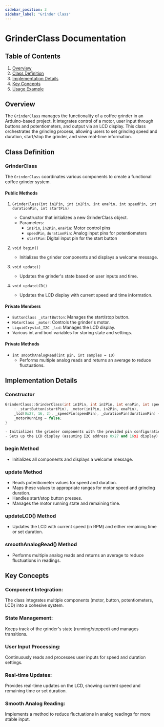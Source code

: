 ```yaml
---
sidebar_position: 3
sidebar_label: "Grinder Class"
---
```


# GrinderClass Documentation

## Table of Contents
1. [Overview](#overview)
2. [Class Definition](#class-definition)
3. [Implementation Details](#implementation-details)
4. [Key Concepts](#key-concepts)
5. [Usage Example](#usage-example)

## Overview

The `GrinderClass` manages the functionality of a coffee grinder in an Arduino-based project. It integrates control of a motor, user input through buttons and potentiometers, and output via an LCD display. This class orchestrates the grinding process, allowing users to set grinding speed and duration, start/stop the grinder, and view real-time information.

## Class Definition

### GrinderClass

The `GrinderClass` coordinates various components to create a functional coffee grinder system.

#### Public Methods

1. `GrinderClass(int in1Pin, int in2Pin, int enaPin, int speedPin, int durationPin, int startPin)`
   - Constructor that initializes a new GrinderClass object.
   - Parameters:
     - `in1Pin`, `in2Pin`, `enaPin`: Motor control pins
     - `speedPin`, `durationPin`: Analog input pins for potentiometers
     - `startPin`: Digital input pin for the start button

2. `void begin()`
   - Initializes the grinder components and displays a welcome message.

3. `void update()`
   - Updates the grinder's state based on user inputs and time.

4. `void updateLCD()`
   - Updates the LCD display with current speed and time information.

#### Private Members

- `ButtonClass _startButton`: Manages the start/stop button.
- `MotorClass _motor`: Controls the grinder's motor.
- `LiquidCrystal_I2C _lcd`: Manages the LCD display.
- Various int and bool variables for storing state and settings.

#### Private Methods

- `int smoothAnalogRead(int pin, int samples = 10)`
   - Performs multiple analog reads and returns an average to reduce fluctuations.

## Implementation Details

### Constructor
```cpp
GrinderClass::GrinderClass(int in1Pin, int in2Pin, int enaPin, int speedPin, int durationPin, int startPin)
    : _startButton(startPin), _motor(in1Pin, in2Pin, enaPin),
    _lcd(0x27, 16, 2), _speedPin(speedPin), _durationPin(durationPin) {
    _motorRunning = false;
}

- Initializes the grinder components with the provided pin configurations.
- Sets up the LCD display (assuming I2C address 0x27 and 16x2 display).
```

### begin Method

- Initializes all components and displays a welcome message.

### update Method
- Reads potentiometer values for speed and duration.
- Maps these values to appropriate ranges for motor speed and grinding duration.
- Handles start/stop button presses.
- Manages the motor running state and remaining time.

### updateLCD() Method
- Updates the LCD with current speed (in RPM) and either remaining time or set duration.

### smoothAnalogRead() Method
- Performs multiple analog reads and returns an average to reduce fluctuations in readings.

## Key Concepts
### Component Integration:
The class integrates multiple components (motor, button, potentiometers, LCD) into a cohesive system.
### State Management:
Keeps track of the grinder's state (running/stopped) and manages transitions.
### User Input Processing:
Continuously reads and processes user inputs for speed and duration settings.
### Real-time Updates:
Provides real-time updates on the LCD, showing current speed and remaining time or set duration.
### Smooth Analog Reading:
Implements a method to reduce fluctuations in analog readings for more stable input.